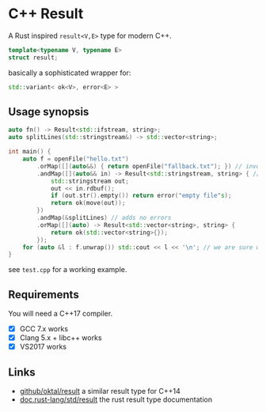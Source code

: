 # C++ Result

A Rust inspired `result<V,E>` type for modern C++.

```cpp
template<typename V, typename E>
struct result;
```

basically a sophisticated wrapper for:

```cpp
std::variant< ok<V>, error<E> >
```

## Usage synopsis

```cpp
auto fn() -> Result<std::ifstream, string>;
auto splitLines(std::stringstream&) -> std::vector<string>;

int main() {
    auto f = openFile("hello.txt")
        .orMap([](auto&&) { return openFile("fallback.txt"); }) // invoked only on error
        .andMap([](auto&& in) -> Result<std::stringstream, string> { // invoked only if successful
            std::stringstream out;
            out << in.rdbuf();
            if (out.str().empty()) return error("empty file"s);
            return ok(move(out));
        })
        .andMap(&splitLines) // adds no errors
        .orMap([](auto) -> Result<std::vector<string>, string> { 
            return ok(std::vector<string>{}); 
        });
    for (auto &l : f.unwrap()) std::cout << l << '\n'; // we are sure we have a value
}
```

see `test.cpp` for a working example.

## Requirements

You will need a C++17 compiler.

* [x] GCC 7.x works
* [x] Clang 5.x + libc++ works
* [x] VS2017 works

## Links

* [github/oktal/result](https://github.com/oktal/result) a similar result type for C++14
* [doc.rust-lang/std/result](https://doc.rust-lang.org/std/result/) the rust result type documentation
